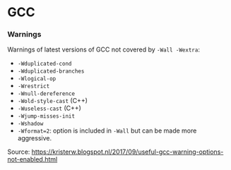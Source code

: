 GCC
===

### Warnings

Warnings of latest versions of GCC not covered by `-Wall -Wextra`:

 - `-Wduplicated-cond`
 - `-Wduplicated-branches`
 - `-Wlogical-op`
 - `-Wrestrict`
 - `-Wnull-dereference`
 - `-Wold-style-cast` (C++)
 - `-Wuseless-cast` (C++)
 - `-Wjump-misses-init`
 - `-Wshadow`
 - `-Wformat=2`: option is included in `-Wall` but can be made more aggressive.


Source: <https://kristerw.blogspot.nl/2017/09/useful-gcc-warning-options-not-enabled.html>
